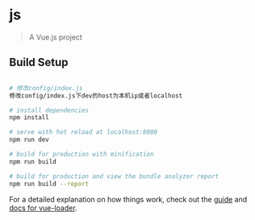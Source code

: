 # js

> A Vue.js project

## Build Setup

``` bash

# 修改config/index.js 
修改config/index.js下dev的host为本机ip或者localhost

# install dependencies
npm install

# serve with hot reload at localhost:8080
npm run dev

# build for production with minification
npm run build

# build for production and view the bundle analyzer report
npm run build --report
```

For a detailed explanation on how things work, check out the [guide](http://vuejs-templates.github.io/webpack/) and [docs for vue-loader](http://vuejs.github.io/vue-loader).
